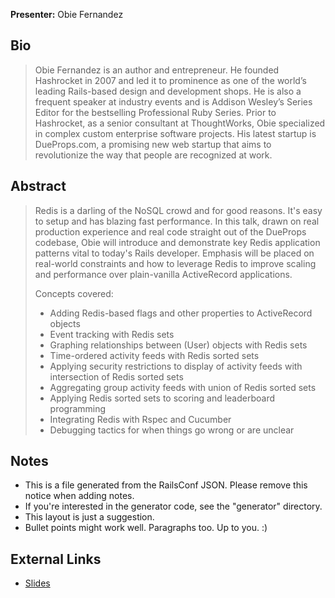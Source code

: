 **Presenter:** Obie Fernandez

## Bio

> Obie Fernandez is an author and entrepreneur. He founded Hashrocket in 2007 and led it to prominence as one of the world’s leading Rails-based design and development shops. He is also a  frequent speaker at industry events and is Addison Wesley’s Series Editor for the bestselling Professional Ruby Series. Prior to Hashrocket, as a senior consultant at ThoughtWorks, Obie specialized in complex custom enterprise software projects. His latest startup is DueProps.com, a promising new web startup that aims to revolutionize the way that people are recognized at work.

## Abstract

> Redis is a darling of the NoSQL crowd and for good reasons. It's easy to setup and has blazing fast performance. In this talk, drawn on real production experience and real code straight out of the DueProps codebase, Obie will introduce and demonstrate key Redis application patterns vital to today's Rails developer. Emphasis will be placed on real-world constraints and how to leverage Redis to improve scaling and performance over plain-vanilla ActiveRecord applications.
>
> Concepts covered:
> * Adding Redis-based flags and other properties to ActiveRecord objects
> * Event tracking with Redis sets
> * Graphing relationships between (User) objects with Redis sets
> * Time-ordered activity feeds with Redis sorted sets
> * Applying security restrictions to display of activity feeds with intersection of Redis sorted sets
> * Aggregating group activity feeds with union of Redis sorted sets
> * Applying Redis sorted sets to scoring and leaderboard programming
> * Integrating Redis with Rspec and Cucumber
> * Debugging tactics for when things go wrong or are unclear

## Notes

* This is a file generated from the RailsConf JSON.  Please remove this notice when adding notes.
* If you're interested in the generator code, see the "generator" directory.
* This layout is just a suggestion.
* Bullet points might work well.  Paragraphs too.  Up to you.  :)

## External Links

* [Slides](https://github.com/obie/redis_on_rails/blob/master/doc/RC2012.pdf?raw=true)